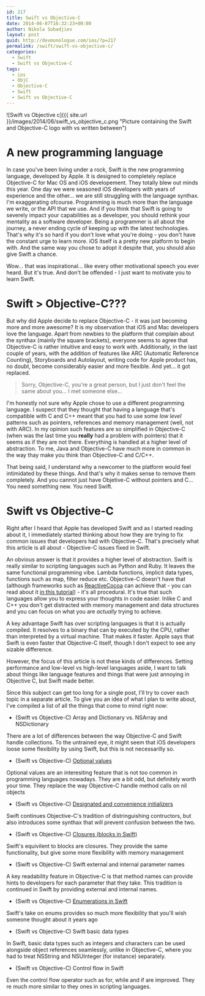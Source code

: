 ```yaml
---
id: 217
title: Swift vs Objective-C
date: 2014-06-07T16:32:23+00:00
author: Nikola Sobadjiev
layout: post
guid: http://devmonologue.com/ios/?p=217
permalink: /swift/swift-vs-objective-c/
categories:
  - Swift
  - Swift vs Objective-C
tags:
  - ios
  - ObjC
  - Objective-C
  - Swift
  - Swift vs Objective-C
---
```

![Swift vs Objective c]({{ site.url }}/images/2014/06/swift_vs_objective_c.png "Picture containing the Swift and Objective-C logo with vs written between")
# A new programming language

In case you've been living under a rock, Swift is the new programming language, developed by Apple. It is designed to completely replace Objective-C for Mac OS and iOS developement. They totally blew out minds this year. One day we were seasoned iOS developers with years of experience and the other... we are still struggling with the language synthax. I'm exaggerating ofcourse. Programming is much more than the language we write, or the API that we use. And if you think that Swift is going to severely impact your capabilities as a developer, you should rethink your mentality as a software developer. Being a programmer is all about the journey, a never ending cycle of keeping up with the latest technologies. That's why it's so hard if you don't love what you're doing - you don't have the constant urge to learn more. iOS itself is a pretty new platform to begin with. And the same way you chose to adopt it despite that, you should also give Swift a chance.

Wow... that was inspirational... like every other motivational speech you ever heard. But it's true. And don't be offended - I just want to motivate you to learn Swift.

# Swift &gt; Objective-C???

But why did Apple decide to replace Objective-C - it was just becoming more and more awesome?
It is my observation that iOS and Mac developers love the language. Apart from newbies to the platform that complain about the synthax (mainly the square brackets), everyone seems to agree that Objective-C is rather intuitive and easy to work with. Additionally, in the last couple of years, with the addition of features like ARC (Automatic Reference Counting), Storyboards and Autolayout, writing code for Apple product has, no doubt, become considerably easier and more flexible. And yet... it got replaced.

> Sorry, Objective-C, you're a great person, but I just don't feel the same about you... I met someone else...

I'm honestly not sure why Apple chose to use a different programming language. I suspect that they thought that having a language that's compatible with C and C++ meant that you had to use some _low level_ patterns such as pointers, references and memory management (well, not with ARC). In my opinion such features are so simplified in Objective-C (when was the last time you **really** had a problem with pointers) that it seems as if they are not there. Everything is handled at a higher level of abstraction. To me, Java and Objective-C have much more in common in the way thay make you think than Objective-C and C/C++.

That being said, I understand why a newcomer to the platform would feel intimidated by these things. And that's why it makes sense to remove them completely. And you cannot just have Objetive-C without pointers and C... You need something new. You need Swift.

# Swift vs Objective-C

Right after I heard that Apple has developed Swift and as I started reading about it, I immediately started thinking about how they are trying to fix common issues that developers had with Objective-C. That's precisely what this article is all about - Objective-C issues fixed in Swift.

An obvious answer is that it provides a higher level of abstraction. Swift is really similar to scripting languages such as Python and Ruby. It leaves the same functional programming vibe. Lambda functions, implicit data types, functions such as map, filter reduce etc. Objective-C doesn't have that (although frameworks such as [ReactiveCocoa][ReactiveCocoa home page] can achieve that - you can read about it [in this tutorial][ReactiveCocoa article]) - it's all procedural. It's true that such languages allow you to express your thoughts in code easier. Inlike C and C++ you don't get distracted with memory management and data structures and you can focus on what you are _actually_ trying to achieve.

A key advantage Swift has over scripting languages is that it is actually compiled. It resolves to a binary that can by executed by the CPU, rather than interpreted by a virtual machine. That makes it faster. Apple says that Swift is even faster that Objective-C itself, though I don't expect to see any sizable difference.

However, the focus of this article is not these kinds of differences. Setting performance and low-level vs high-level languages aside, I want to talk about things like language features and things that were just annoying in Objective C, but Swift made better.

Since this subject can get too long for a single post, I'll try to cover each topic in a separate article. To give you an idea of what I plan to write about, I've compiled a list of all the things that come to mind right now:

* (Swift vs Objective-C) Array and Dictionary vs. NSArray and NSDictionary

 There are a lot of differences between the way Objective-C and Swift handle collections. To the untrained eye, it might seem that iOS developers loose some flexibility by using Swift, but this is not necessarilly so.

* (Swift vs Objective-C) [Optional values]

 Optional values are an interesiting feature that is not too common in programming languages nowadays. They are a bit odd, but definitely worth your time. They replace the way Objective-C handle method calls on nil objects

* (Swift vs Objective-C) [Designated and convenience initializers]

 Swift continues Objective-C's tradition of distringuishing contructors, but also introduces some synthax that will prevent confusion between the two.

* (Swift vs Objective-C) [Closures (blocks in Swift)]

 Swift's equivilent to blocks are closures. They provide the same functionality, but give some more flexibility with memory management

* (Swift vs Objective-C) Swift external and internal parameter names

 A key readability feature in Objective-C is that method names can provide hints to developers for each parameter that they take. This tradition is continued in Swift by providing external and internal names.

* (Swift vs Objective-C) [Enumerations in Swift]

 Swift's take on enums provides so much more flexibility that you'll wish someone thought about it years ago

* (Swift vs Objective-C) Swift basic data types

 In Swift, basic data types such as integers and characters can be used alongside object references seamlessly, unlike in Objective-C, where you had to treat NSString and NSUInteger (for instance) separately.

* (Swift vs Objective-C) Control flow in Swift

 Even the control flow operator such as for, while and if are improved. They re much more similar to they ones in scripting languages. 

[ReactiveCocoa home page]: https://github.com/ReactiveCocoa/ReactiveCocoa
[ReactiveCocoa article]: http://devmonologue.com/ios/frameworks/reactivecocoa/
[Optional values]: http://devmonologue.com/ios/uncategorized/swift-optional-values/
[Designated and convenience initializers]: http://devmonologue.com/ios/swift/swift-initializers-designated-convenience/
[Enumerations in Swift]: http://devmonologue.com/ios/swift/enumerations-swift/
[Closures (blocks in Swift)]: http://devmonologue.com/ios/ios/swift-closures/